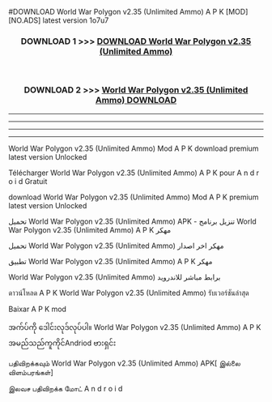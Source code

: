 #DOWNLOAD World War Polygon  v2.35 (Unlimited Ammo) A P K [MOD] [NO.ADS] latest version 1o7u7



<div align="center">

<h3>DOWNLOAD 1 >>> <a href="https://teeasianyam.web.app?sq=World War Polygon  v2.35 (Unlimited Ammo)">DOWNLOAD World War Polygon  v2.35 (Unlimited Ammo) </a></h3><br>

<h3>DOWNLOAD 2 >>> <a href="https://teeasianyam.web.app?sq=World War Polygon  v2.35 (Unlimited Ammo) ">World War Polygon  v2.35 (Unlimited Ammo)  DOWNLOAD </a></h3>

</div>


----------------------------------------------------------

----------------------------------------------------------

----------------------------------------------------------

----------------------------------------------------------


World War Polygon  v2.35 (Unlimited Ammo)  Mod A P K download premium latest version Unlocked

Télécharger World War Polygon  v2.35 (Unlimited Ammo)  A P K pour A n d r o i d Gratuit

download World War Polygon  v2.35 (Unlimited Ammo)  Mod A P K premium latest version Unlocked

تحميل World War Polygon  v2.35 (Unlimited Ammo)  APK - تنزيل برنامج World War Polygon  v2.35 (Unlimited Ammo)  A P K مهكر

تحميل World War Polygon  v2.35 (Unlimited Ammo)  مهكر اخر اصدار

تطبيق World War Polygon  v2.35 (Unlimited Ammo)  A P K مهكر

World War Polygon  v2.35 (Unlimited Ammo)  برابط مباشر للاندرويد

ดาวน์โหลด A P K World War Polygon  v2.35 (Unlimited Ammo)  รับเวอร์ชันล่าสุด

Baixar A P K mod

အက်ပ်ကို ဒေါင်းလုဒ်လုပ်ပါ။ World War Polygon  v2.35 (Unlimited Ammo)  A P K အမည်သည်ကူကိုင်Andriod ဗားရှင်း

பதிவிறக்கவும் World War Polygon  v2.35 (Unlimited Ammo)  APK[ இல்லை விளம்பரங்கள்] 
 
இலவச பதிவிறக்க மோட் A n d r o i d



